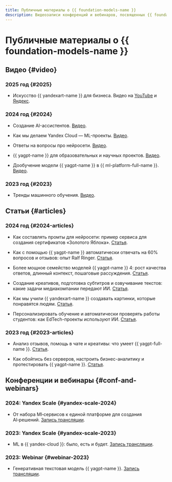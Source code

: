 ```yaml
---
title: Публичные материалы о {{ foundation-models-name }}
description: Видеозаписи конференций и вебинаров, посвященных {{ foundation-models-name }}.
---
```


# Публичные материалы о {{ foundation-models-name }}

## Видео {#video}

### 2025 год {#2025}

* Искусство {{ yandexart-name }} для бизнеса. Видео на [YouTube](https://www.youtube.com/watch?v=I9Fpsxv8Hlc) и [Яндекс](https://runtime.strm.yandex.ru/player/episode/vplefdetiqv7tasxrbyk).

### 2024 год {#2024}

* Создание AI-ассистентов. [Видео](https://www.youtube.com/watch?v=kKbMaWSi20I).

* Как мы делаем Yandex Cloud — ML-проекты. [Видео](https://www.youtube.com/watch?v=PM1CT4j5pd8).

* Ответы на вопросы про нейросети. [Видео](https://www.youtube.com/watch?v=sZr5vltW5Hw).

* {{ yagpt-name }} для образовательных и научных проектов. [Видео](https://www.youtube.com/watch?v=YEm2wzSW2b4).

* Дообучение модели {{ yagpt-name }} в {{ ml-platform-full-name }}. [Видео](https://www.youtube.com/watch?v=hGrH0Shovtk).

### 2023 год {#2023}

* Тренды машинного обучения. [Видео](https://www.youtube.com/watch?v=1fRV83AIq1s).

## Статьи {#articles}

### 2024 год {#2024-articles}

* Как составлять промты для нейросети: пример сервиса для создания сертификатов «Золотого Яблока». [Статья](https://vc.ru/ai/1699310-kak-sostavlyat-promty-dlya-neiroseti-primer-servisa-dlya-sozdaniya-sertifikatov-zolotogo-yabloka).

* Как с помощью {{ yagpt-name }} автоматически отвечать на 60% вопросов и отзывов: опыт Ralf Ringer. [Статья](https://vc.ru/services/1659960-kak-s-pomoshyu-yandexgpt-avtomaticheski-otvechat-na-60-voprosov-i-otzyvov-opyt-ralf-ringer).

* Более мощное семейство моделей {{ yagpt-name }} 4: рост качества ответов, длинный контекст, пошаговые рассуждения. [Статья](https://habr.com/ru/companies/yandex/articles/852968/).

* Создание креативов, подготовка субтитров и озвучивание текстов: какие задачи медиакомпании передают ИИ. [Статья](https://vc.ru/future/1162468-sozdanie-kreativov-podgotovka-subtitrov-i-ozvuchivanie-tekstov-kakie-zadachi-mediakompanii-peredayut-ii).

* Как мы учили {{ yandexart-name }} создавать картинки, которые понравятся людям. [Статья](https://habr.com/ru/companies/yandex/articles/805745/).

* Персонализировать обучение и автоматически проверять работы студентов: как EdTech-проекты используют ИИ. [Статья](https://vc.ru/education/1084748-personalizirovat-obuchenie-i-avtomaticheski-proveryat-raboty-studentov-kak-edtech-proekty-ispolzuyut-ii).

### 2023 год {#2023-articles}

* Анализ отзывов, помощь в чате и креативы: что умеет {{ yagpt-full-name }}. [Статья](https://vc.ru/services/945084-analiz-otzyvov-pomosh-v-chate-i-kreativy-chto-umeet-yandexgpt-api).

* Как обойтись без серверов, настроить бизнес-аналитику и протестировать {{ yagpt-name }}. [Статья](https://vc.ru/offline/845622-oboitis-bez-serverov-nastroit-biznes-analitiku-i-protestirovat-yandexgpt).

## Конференции и вебинары {#conf-and-webinars}

### 2024: Yandex Scale {#yandex-scale-2024}

* От набора Ml‑сервисов к единой платформе для создания AI‑решений. [Запись трансляции](https://www.youtube.com/watch?v=70kXmv9GL8s).

### 2023: Yandex Scale {#yandex-scale-2023}

* ML в {{ yandex-cloud }}: было, есть и будет. [Запись трансляции](https://www.youtube.com/watch?v=90jIHP2F-zA).

### 2023: Webinar {#webinar-2023}

* Генеративная текстовая модель {{ yagpt-name }}. [Запись трансляции](https://www.youtube.com/watch?v=sdzcjygd_EQ).
